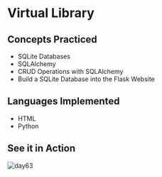 # Virtual Library
## Concepts Practiced
- SQLite Databases
- SQLAlchemy
- CRUD Operations with SQLAlchemy
- Build a SQLite Database into the Flask Website

## Languages Implemented
- HTML
- Python
## See it in Action
![day63](https://user-images.githubusercontent.com/98851253/162035331-cefbd488-261c-4897-9bbd-0ece40617ebb.gif)
